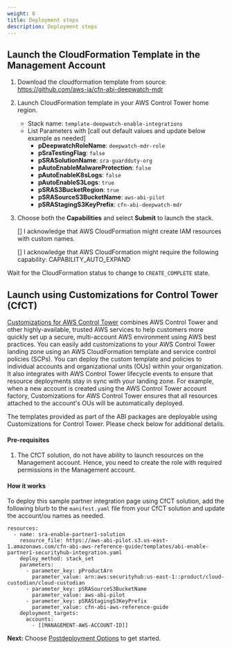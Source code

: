 ```yaml
---
weight: 8
title: Deployment steps
description: Deployment steps
---
```



## Launch the CloudFormation Template in the Management Account


1. Download the cloudformation template from source: https://github.com/aws-ia/cfn-abi-deepwatch-mdr
2. Launch CloudFormation template in your AWS Control Tower home region.
    * Stack name: `template-deepwatch-enable-integrations`
    * List Parameters with [call out default values and update below example as needed]
        * **pDeepwatchRoleName**: `deepwatch-mdr-role`
        * **pSraTestingFlag**: `false`
        * **pSRASolutionName**: `sra-guardduty-org`
        * **pAutoEnableMalwareProtection**: `false`
        * **pAutoEnableK8sLogs**: `false`
        * **pAutoEnableS3Logs**: `true`
        * **pSRAS3BucketRegion**: `true`
        * **pSRASourceS3BucketName**: `aws-abi-pilot`
        * **pSRAStagingS3KeyPrefix**: `cfn-abi-deepwatch-mdr`

3. Choose both the **Capabilities** and select **Submit** to launch the stack.

    [] I acknowledge that AWS CloudFormation might create IAM resources with custom names.

    [] I acknowledge that AWS CloudFormation might require the following capability: CAPABILITY_AUTO_EXPAND    

Wait for the CloudFormation status to change to `CREATE_COMPLETE` state.


## Launch using Customizations for Control Tower (CfCT)


[Customizations for AWS Control Tower](https://aws.amazon.com/solutions/implementations/customizations-for-aws-control-tower/) combines AWS Control Tower and other highly-available, trusted AWS services to help customers more quickly set up a secure, multi-account AWS environment using AWS best practices. You can easily add customizations to your AWS Control Tower landing zone using an AWS CloudFormation template and service control policies (SCPs). You can deploy the custom template and policies to individual accounts and organizational units (OUs) within your organization. It also integrates with AWS Control Tower lifecycle events to ensure that resource deployments stay in sync with your landing zone. For example, when a new account is created using the AWS Control Tower account factory, Customizations for AWS Control Tower ensures that all resources attached to the account's OUs will be automatically deployed.

The templates provided as part of the ABI packages are deployable using Customizations for Control Tower. Please check below for additional details.

#### Pre-requisites

1. The CfCT solution, do not have ability to launch resources on the Management account. Hence, you need to create the role with required permissions in the Management account.

#### How it works

To deploy this sample partner integration page using CfCT solution, add the following blurb to the `manifest.yaml` file from your CfCT solution and update the account/ou names as needed.

```
resources:
  - name: sra-enable-partner1-solution
    resource_file: https://aws-abi-pilot.s3.us-east-1.amazonaws.com/cfn-abi-aws-reference-guide/templates/abi-enable-partner1-securityhub-integration.yaml
    deploy_method: stack_set
    parameters:
      - parameter_key: pProductArn
        parameter_value: arn:aws:securityhub:us-east-1::product/cloud-custodian/cloud-custodian
      - parameter_key: pSRASourceS3BucketName
        parameter_value: aws-abi-pilot
      - parameter_key: pSRAStagingS3KeyPrefix
        parameter_value: cfn-abi-aws-reference-guide
    deployment_targets:
      accounts:
        - [[MANAGEMENT-AWS-ACCOUNT-ID]]
```


**Next:** Choose [Postdeployment Options](/post-deployment-steps/index.html) to get started.